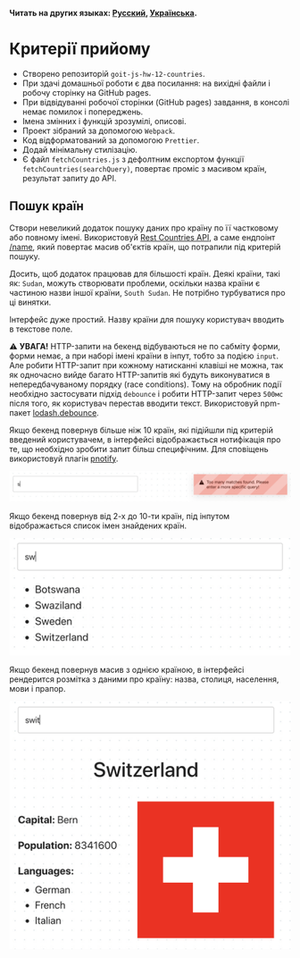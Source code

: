 **Читать на других языках: [Русский](README.md), [Українська](README.ua.md).**

# Критерії прийому

- Створено репозиторій `goit-js-hw-12-countries`.
- При здачі домашньої роботи є два посилання: на вихідні
  файли і робочу сторінку на GitHub pages.
- При відвідуванні робочої сторінки (GitHub pages) завдання, в консолі немає помилок і попереджень.
- Імена змінних і функцій зрозумілі, описові.
- Проект зібраний за допомогою `Webpack`.
- Код відформатований за допомогою `Prettier`.
- Додай мінімальну стилізацію.
- Є файл `fetchCountries.js` з дефолтним експортом функції
  `fetchCountries(searchQuery)`, повертає проміс з масивом країн, результат
  запиту до API.

## Пошук країн

Створи невеликий додаток пошуку даних про країну по її частковому або повному
імені. Використовуй [Rest Countries API](https://restcountries.eu/), а саме
ендпоінт [/name](https://restcountries.eu/#api-endpoints-name), який повертає
масив об'єктів країн, що потрапили під критерій пошуку.

Досить, щоб додаток працював для більшості країн. Деякі країни,
такі як: `Sudan`, можуть створювати проблеми, оскільки назва країни є
частиною назви іншої країни, `South Sudan`. Не потрібно турбуватися про ці
винятки.

Інтерфейс дуже простий. Назву країни для пошуку користувач вводить в
текстове поле.

⚠️ **УВАГА!** HTTP-запити на бекенд відбуваються не по сабміту форми, форми
немає, а при наборі імені країни в інпут, тобто за подією `input`. Але робити
HTTP-запит при кожному натисканні клавіші не можна, так як одночасно вийде
багато HTTP-запитів які будуть виконуватися в непередбачуваному порядку (race
conditions). Тому на обробник події необхідно застосувати підхід
`debounce` і робити HTTP-запит через `500мс` після того, як користувач
перестав вводити текст. Використовуй npm-пакет
[lodash.debounce](https://www.npmjs.com/package/lodash.debounce).

Якщо бекенд повернув більше ніж 10 країн, які підійшли під критерій введений
користувачем, в інтерфейсі відображається нотифікація про те, що необхідно
зробити запит більш специфічним. Для сповіщень використовуй плагін
[pnotify](https://github.com/sciactive/pnotify).

![сповіщення](assets/query-prompt.png)

Якщо бекенд повернув від 2-х до 10-ти країн, під інпутом відображається список імен
знайдених країн.

![список країн](assets/country-list.png)

Якщо бекенд повернув масив з однією країною, в інтерфейсі рендерится розмітка з
даними про країну: назва, столиця, населення, мови і прапор.

![інформація про країну](assets/country-info.png)

